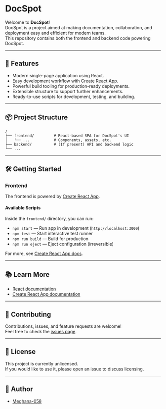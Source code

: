# DocSpot

Welcome to **DocSpot**!  
DocSpot is a project aimed at making documentation, collaboration, and deployment easy and efficient for modern teams.  
This repository contains both the frontend and backend code powering DocSpot.

---

## 🚀 Features

- Modern single-page application using React.
- Easy development workflow with Create React App.
- Powerful build tooling for production-ready deployments.
- Extensible structure to support further enhancements.
- Ready-to-use scripts for development, testing, and building.

---

## 📦 Project Structure

```
/
├── frontend/         # React-based SPA for DocSpot's UI
│   └── ...           # Components, assets, etc.
├── backend/          # (If present) API and backend logic
└── ...
```

---

## 🛠️ Getting Started

### Frontend

The frontend is powered by [Create React App](https://github.com/facebook/create-react-app).

#### Available Scripts

Inside the `frontend/` directory, you can run:

- `npm start` — Run app in development (`http://localhost:3000`)
- `npm test` — Start interactive test runner
- `npm run build` — Build for production
- `npm run eject` — Eject configuration (irreversible)

For more, see [Create React App docs](https://facebook.github.io/create-react-app/docs/getting-started).

---

## 📚 Learn More

- [React documentation](https://reactjs.org/)
- [Create React App documentation](https://facebook.github.io/create-react-app/docs/getting-started)

---

## 🤝 Contributing

Contributions, issues, and feature requests are welcome!  
Feel free to check the [issues page](https://github.com/Meghana-058/DocSpot/issues).

---

## 📝 License

This project is currently unlicensed.  
If you would like to use it, please open an issue to discuss licensing.

---

## 👤 Author

- [Meghana-058](https://github.com/Meghana-058)

